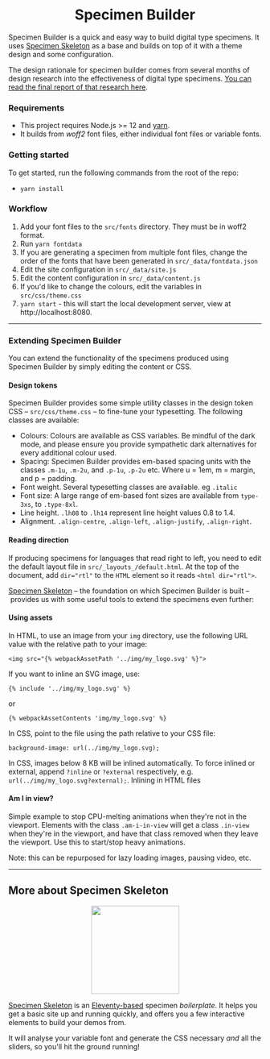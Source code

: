 <h1 align="center">Specimen Builder</h1>

Specimen Builder is a quick and easy way to build digital type specimens. It uses [Specimen Skeleton](https://github.com/kabisa/specimen-skeleton) as a base and builds on top of it with a theme design and some configuration.

The design rationale for specimen builder comes from several months of design research into the effectiveness of digital type specimens. [You can read the final report of that research here](https://typespecimens.xyz/journal/specimen-research-insights/).

### Requirements
- This project requires Node.js >= 12 and [yarn](https://yarnpkg.com/).
- It builds from *woff2* font files, either individual font files or variable fonts.

### Getting started
To get started, run the following commands from the root of the repo:

- `yarn install`

### Workflow

1. Add your font files to the `src/fonts` directory. They must be in woff2 format.
2. Run `yarn fontdata`
3. If you are generating a specimen from multiple font files, change the order of the fonts that have been generated in `src/_data/fontdata.json`
4. Edit the site configuration in `src/_data/site.js`
5. Edit the content configuration in `src/_data/content.js`
6. If you'd like to change the colours, edit the variables in `src/css/theme.css`
7. `yarn start` - this will start the local development server, view at http://localhost:8080.

<hr />

### Extending Specimen Builder

You can extend the functionality of the specimens produced using Specimen Builder by simply editing the content or CSS. 

#### Design tokens

Specimen Builder provides some simple utility classes in the design token CSS – `src/css/theme.css` – to fine-tune your typesetting. The following classes are available:

- Colours: Colours are available as CSS variables. Be mindful of the dark mode, and please ensure you provide sympathetic dark alternatives for every additional colour used.
- Spacing: Specimen Builder provides em-based spacing units with the classes `.m-1u`, `.m-2u`, and `.p-1u`, `.p-2u` etc. Where u = 1em, m = margin, and p = padding.
- Font weight. Several typesetting classes are available. eg `.italic`
- Font size: A large range of em-based font sizes are available from `type-3xs`, to `.type-8xl`.
- Line height. `.lh08` to `.lh14` represent line height values 0.8 to 1.4.
- Alignment. `.align-centre`, `.align-left`, `.align-justify`, `.align-right`.

#### Reading direction
If producing specimens for languages that read right to left, you need to edit the default layout file in `src/_layouts_/default.html`. At the top of the document, add `dir="rtl"` to the `HTML` element so it reads `<html dir="rtl">`.

[Specimen Skeleton](https://github.com/kabisa/specimen-skeleton) – the foundation on which Specimen Builder is built – provides us with some useful tools to extend the specimens even further:

#### Using assets

In HTML, to use an image from your `img` directory, use the following URL value with the relative path to your image:

`<img src="{% webpackAssetPath '../img/my_logo.svg' %}">`

If you want to inline an SVG image, use:

`{% include '../img/my_logo.svg' %}`

or

`{% webpackAssetContents 'img/my_logo.svg' %}`

In CSS, point to the file using the path relative to your CSS file:

`background-image: url(../img/my_logo.svg);`

In CSS, images below 8 KB will be inlined automatically. To force inlined or external, append `?inline` or `?external` respectively, e.g. `url(../img/my_logo.svg?external);`. Inlining in HTML files

#### Am I in view?

Simple example to stop CPU-melting animations when they're not in the viewport. Elements with the class `.am-i-in-view` will get a class `.in-view` when they're in the viewport, and have that class removed when they leave the viewport. Use this to start/stop heavy animations.

Note: this can be repurposed for lazy loading images, pausing video, etc.

<hr />

## More about Specimen Skeleton

<p align="center">
	<img width="175" height="175" src="https://user-images.githubusercontent.com/4570664/74532263-0db14500-4f2f-11ea-96e9-49bcb8699ebb.png">
</p>

[Specimen Skeleton](https://github.com/kabisa/specimen-skeleton) is an [Eleventy-based](https://www.11ty.dev/) specimen _boilerplate_. It helps you get a basic site up and running quickly, and offers you a few interactive elements to build your demos from.

It will analyse your variable font and generate the CSS necessary _and_ all the sliders, so you'll hit the ground running!